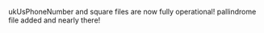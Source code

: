 ukUsPhoneNumber and square files are now fully operational!
pallindrome file added and nearly there!